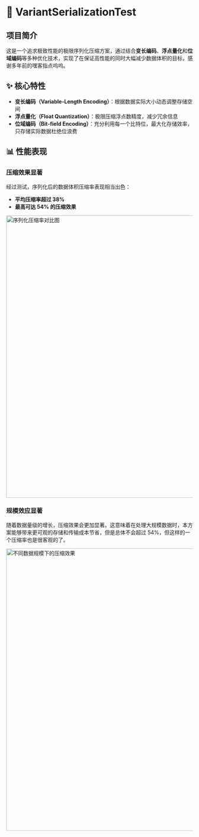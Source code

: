 # 🚀 VariantSerializationTest

## 项目简介

这是一个追求极致性能的极限序列化压缩方案，通过结合**变长编码**、**浮点量化**和**位域编码**等多种优化技术，实现了在保证高性能的同时大幅减少数据体积的目标，感谢多年前的嘿客指点呜呜。

## ✨ 核心特性

- **变长编码（Variable-Length Encoding）**：根据数据实际大小动态调整存储空间
- **浮点量化（Float Quantization）**：极限压缩浮点数精度，减少冗余信息
- **位域编码（Bit-field Encoding）**：充分利用每一个比特位，最大化存储效率，只存储实际数据杜绝位浪费

## 📊 性能表现

### 压缩效果显著

经过测试，序列化后的数据体积压缩率表现相当出色：

- **平均压缩率超过 38%**
- **最高可达 54% 的压缩效果**

<img width="1283" height="762" alt="序列化压缩率对比图" src="https://github.com/user-attachments/assets/a0337b30-5d46-401a-a443-78b4a18e6883" />

### 规模效应显著

随着数据量级的增长，压缩效果会更加显著。这意味着在处理大规模数据时，本方案能够带来更可观的存储和传输成本节省，但是总体不会超过 54%，但这样的一个压缩率也是很客观的了。

<img width="1483" height="762" alt="不同数据规模下的压缩效果" src="https://github.com/user-attachments/assets/9c1115b5-711b-471d-8b0b-2a512c5beae7" />
